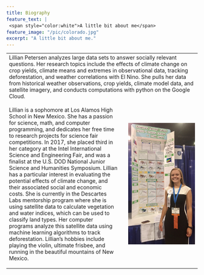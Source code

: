 ```yaml
---
title: Biography
feature_text: |
 <span style="color:white">A little bit about me</span>
feature_image: "/pic/colorado.jpg"
excerpt: "A little bit about me."
---
```

<table cellpadding="10">
  <tr>
  <td colspan="3" >
Lillian Petersen analyzes large data sets to answer socially relevant questions. Her research topics include the effects of climate change on crop yields, climate means and extremes in observational data, tracking deforestation, and weather correlations with El Nino. She pulls her data from historical weather observations, crop yields, climate model data, and satellite imagery, and conducts computations with python on the Google Cloud. 
  </td>
  </tr>
  <tr>
  <td width="60%">

Lillian is a sophomore at Los Alamos High School in New Mexico. She has a passion for science, math, and computer programming, and dedicates her free time to research projects for science fair competitions. In 2017, she placed third in her category at the Intel International Science and Engineering Fair, and was a finalist at the U.S. DOD National Junior Science and Humanities Symposium. Lillian has a particular interest in evaluating the potential effects of climate change, and their associated social and economic costs. She is currently in the Descartes Labs mentorship program where she is using satellite data to calculate vegetation and water indices, which can be used to classify land types. Her computer programs analyze this satellite data using machine learning algorithms to track deforestation. Lillian’s hobbies include playing the violin, ultimate frisbee, and running in the beautiful mountains of New Mexico.

  </td>
  <td width="2%">
  </td>
  <td width="38%" ><img src='/pic/isef.jpg' >
  </td>
  </tr>
</table>
